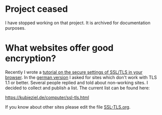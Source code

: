 Project ceased
==============

I have stopped working on that project. It is archived for documentation purposes.

What websites offer good encryption?
=============

Recently I wrote a
[tutorial on the secure settings of SSL/TLS in your browser][]. In the
[german version][] I asked for sites which don't work with TLS 1.1 or
better. Several people replied and told about non-working sites. I
decided to collect and publish a list. The current list can be found
here:

https://kubieziel.de/computer/ssl-tls.html

If you know about other sites please edit the file [SSL-TLS.org][].

[tutorial on the secure settings of SSL/TLS in your browser]: http://www.kubieziel.de/blog/archives/1564-Using-SSL-securely-in-your-browser.html

[german version]: http://www.kubieziel.de/blog/archives/1563-SSL-im-Browser-sicher-verwenden.html

[SSL-TLS.org]: https://github.com/qbi/ssl-tls-sites/SSL-TLS.org

[Pad]: https://pad.systemli.org/p/SSL-TLS
